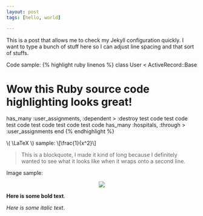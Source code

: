 ```yaml
---
layout: post
tags: [hello, world]

---
```


This is a post that allows me to check my Jekyll configuration quickly. I want to type a bunch of stuff here so I can adjust line spacing and that sort of stuffs.

Code sample:
{% highlight ruby linenos %}
class User < ActiveRecord::Base
  # Wow this Ruby source code highlighting looks great!
  has_many :user_assignments, :dependent > :destroy test code test code test code test code test code test code 
  has_many :hospitals, :through > :user_assignments
end
{% endhighlight %}

\\( \LaTeX \\) sample:
\\[\frac{1}{x^2}\\]

> This is a blockquote, I made it kind of long because I definitely wanted to see what it looks like when it wraps onto a second line.

Image sample:

<p align="center"><img src="http://jekyllrb.com/img/logo-2x.png"></p>

**Here is some bold text**.

_Here is some italic text_.